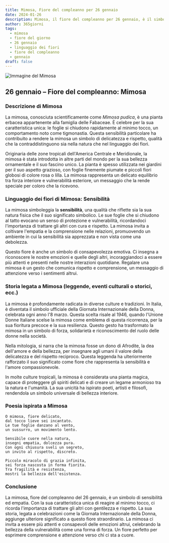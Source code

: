 ```yaml
---
title: Mimosa, Fiore del compleanno per 26 gennaio
date: 2024-01-26
description: Mimosa, il fiore del compleanno per 26 gennaio, è il simbolo di Sensibilità. Scopri il suo significato unico, le storie affascinanti e la poesia che celebra la sua bellezza.
author: 365giorni
tags:
  - mimosa
  - fiore del giorno
  - 26 gennaio
  - linguaggio dei fiori
  - fiore del compleanno
  - gennaio
draft: false
---
```


![Immagine del Mimosa](https://cdn.pixabay.com/photo/2022/06/07/22/59/flower-7249417_1280.jpg)

## 26 gennaio – Fiore del compleanno: Mimosa

### Descrizione di Mimosa

La mimosa, conosciuta scientificamente come _Mimosa pudica_, è una pianta erbacea appartenente alla famiglia delle Fabaceae. È celebre per la sua caratteristica unica: le foglie si chiudono rapidamente al minimo tocco, un comportamento noto come tigmonastia. Questa sensibilità particolare ha contribuito a rendere la mimosa un simbolo di delicatezza e rispetto, qualità che la contraddistinguono sia nella natura che nel linguaggio dei fiori.

Originaria delle zone tropicali dell'America Centrale e Meridionale, la mimosa è stata introdotta in altre parti del mondo per la sua bellezza ornamentale e il suo fascino unico. La pianta è spesso utilizzata nei giardini per il suo aspetto grazioso, con foglie finemente piumate e piccoli fiori globosi di colore rosa o lilla. La mimosa rappresenta un delicato equilibrio tra forza interiore e vulnerabilità esteriore, un messaggio che la rende speciale per coloro che la ricevono.

### Linguaggio dei fiori di Mimosa: Sensibilità

La mimosa simboleggia la **sensibilità**, una qualità che riflette sia la sua natura fisica che il suo significato simbolico. Le sue foglie che si chiudono al tatto evocano un senso di protezione e vulnerabilità, ricordandoci l'importanza di trattare gli altri con cura e rispetto. La mimosa invita a coltivare l'empatia e la comprensione nelle relazioni, promuovendo un ambiente in cui la sensibilità sia apprezzata e non vista come una debolezza.

Questo fiore è anche un simbolo di consapevolezza emotiva. Ci insegna a riconoscere le nostre emozioni e quelle degli altri, incoraggiandoci a essere più attenti e presenti nelle nostre interazioni quotidiane. Regalare una mimosa è un gesto che comunica rispetto e comprensione, un messaggio di attenzione verso i sentimenti altrui.

### Storia legata a Mimosa (leggende, eventi culturali o storici, ecc.)

La mimosa è profondamente radicata in diverse culture e tradizioni. In Italia, è diventata il simbolo ufficiale della Giornata Internazionale della Donna, celebrata ogni anno l'8 marzo. Questa scelta risale al 1946, quando l'Unione Donne Italiane scelse la mimosa come emblema di questa ricorrenza, per la sua fioritura precoce e la sua resilienza. Questo gesto ha trasformato la mimosa in un simbolo di forza, solidarietà e riconoscimento del ruolo delle donne nella società.

Nella mitologia, si narra che la mimosa fosse un dono di Afrodite, la dea dell'amore e della bellezza, per insegnare agli umani il valore della delicatezza e del rispetto reciproco. Questa leggenda ha ulteriormente rafforzato il suo significato come fiore che rappresenta la sensibilità e l'amore compassionevole.

In molte culture tropicali, la mimosa è considerata una pianta magica, capace di proteggere gli spiriti delicati e di creare un legame armonioso tra la natura e l'umanità. La sua unicità ha ispirato poeti, artisti e filosofi, rendendola un simbolo universale di bellezza interiore.

### Poesia ispirata a Mimosa

```
O mimosa, fiore delicato,  
dal tocco lieve sei incantato.  
Le tue foglie danzano al vento,  
un sussurro, un movimento lento.  

Sensibile cuore nella natura,  
insegni empatia, dolcezza pura.  
Con ogni chiusura sveli un segreto,  
un invito al rispetto, discreto.  

Piccolo miracolo di grazia infinita,  
sei forza nascosta in forma fiorita.  
Tra fragilità e resistenza,  
mostri la bellezza dell'esistenza.
```

### Conclusione

La mimosa, fiore del compleanno del 26 gennaio, è un simbolo di sensibilità ed empatia. Con la sua caratteristica unica di reagire al minimo tocco, ci ricorda l'importanza di trattare gli altri con gentilezza e rispetto. La sua storia, legata a celebrazioni come la Giornata Internazionale della Donna, aggiunge ulteriore significato a questo fiore straordinario. La mimosa ci invita a essere più attenti e consapevoli delle emozioni altrui, celebrando la bellezza della vulnerabilità come una forma di forza. Un fiore perfetto per esprimere comprensione e attenzione verso chi ci sta a cuore.